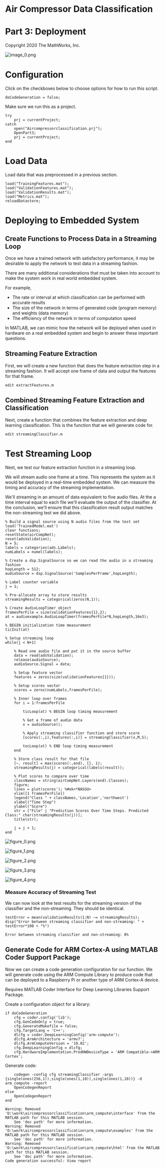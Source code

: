 # Air Compressor Data Classification
# Part 3: Deployment


Copyright 2020 The MathWorks, Inc.




![image_0.png](Part03_Deployment_images/image_0.png)


# Configuration


Click on the checkboxes below to choose options for how to run this script.



```matlab:Code
doCodeGeneration = false;
```



Make sure we run this as a project.



```matlab:Code
try
    prj = currentProject;
catch
    open("Aircompressorclassification.prj");
    OpenPart3;
    prj = currentProject;
end
```

# Load Data


Load data that was preprocessed in a previous section.



```matlab:Code
load("TrainingFeatures.mat");
load("ValidationFeatures.mat");
load("ValidationResults.mat");
load("Metrics.mat");
reloadDatastore;
```

# Deploying to Embedded System
## Create Functions to Process Data in a Streaming Loop


Once we have a trained network with satisfactory performance, it may be desirable to apply the network to test data in a streaming fashion. 




There are many additional considerations that must be taken into account to make the system work in real world embedded system. 




For example,



   -  The rate or interval at which classification can be performed with accurate results 
   -  The size of the network in terms of generated code (program memory) and weights (data memory) 
   -  The efficiency of the network in terms of computation speed 



In MATLAB, we can mimic how the network will be deployed when used in hardware on a real embedded system and begin to answer these important questions. 


## Streaming Feature Extraction


First, we will create a new function that does the feature extraction step in a streaming fashion. It will accept one frame of data and output the features for that frame. 



```matlab:Code
edit extractFeatures.m
```

## Combined Streaming Feature Extraction and Classification


Next, create a function that combines the feature extraction and deep learning classification. This is the function that we will generate code for.



```matlab:Code
edit streamingClassifier.m
```

# **Test Streaming Loop**


Next, we test our feature extraction function in a streaming loop. 




We will stream audio one frame at a time. This represents the system as it would be deployed in a real-time embedded system. We can measure the timing and accuracy of the streaming implementation. 




We'll streaming in an amount of data equivalent to five audio files. At the a time interval equal to each file we'll evaluate the output of the classifier. At the conclusion, we'll ensure that this classification result output matches the non-streaming test we did above. 



```matlab:Code
% Build a signal source using N audio files from the test set 
load('TrainedModel.mat')
clear functions;
resetState(airCompNet);
reset(adsValidation);
N = 5;
labels = categories(ads.Labels);
numLabels = numel(labels);

% Create a dsp.SignalSource so we can read the audio in a streaming fashion
hopLength = 512;
audioSource = dsp.SignalSource('SamplesPerFrame',hopLength);

% Label counter variable
j = 1;

% Pre-allocate array to store results
streamingResults = categorical(zeros(N,1));

% Create AudioLoopTimer object
framesPerFile = size(validationFeatures{1},2);
at = audioexample.AudioLoopTimer(framesPerFile*N,hopLength,16e3);

% BEGIN initialization time measurement
ticInit(at)

% Setup streaming loop 
while(j < N+1)

    % Read one audio file and put it in the source buffer
    data = read(adsValidation);
    release(audioSource);
    audioSource.Signal = data;
    
    % Setup feature vector
    features = zeros(size(validationFeatures{1}));
    
    % Setup scores vector
    scores = zeros(numLabels,framesPerFile);
        
    % Inner loop over frames
    for i = 1:framesPerFile
    
        ticLoop(at) % BEGIN loop timing measurement
        
        % Get a frame of audio data
        x = audioSource();
        
        % Apply streaming classifier function and store score
        [scores(:,i),features(:,i)] = streamingClassifier(x,M,S);
        
        tocLoop(at) % END loop timing measurement
    end
        
    % Store class result for that file
    [~, result] = max(scores(:,end), [], 1);
    streamingResults(j) = categorical(labels(result));
  
    % Plot scores to compare over time
    classNames = string(airCompNet.Layers(end).Classes);
    figure;
    lines = plot(scores'); %#ok<*NASGU> 
    xlim([1 framesPerFile])
    legend("Class " + classNames,'Location','northwest')
    xlabel("Time Step")
    ylabel("Score")
    str = ["File" j "Prediction Scores Over Time Steps. Predicted Class:" char(streamingResults(j))];
    title(str);
    
    j = j + 1;
end
```


![figure_0.png](Part03_Deployment_images/figure_0.png)


![figure_1.png](Part03_Deployment_images/figure_1.png)


![figure_2.png](Part03_Deployment_images/figure_2.png)


![figure_3.png](Part03_Deployment_images/figure_3.png)


![figure_4.png](Part03_Deployment_images/figure_4.png)

  
### Measure Accuracy of Streaming Test


We can now look at the test results for the streaming version of the classifier and the non-streaming. They should be identical. 



```matlab:Code
testError = mean(validationResults(1:N) ~= streamingResults);
disp("Error between streaming classifier and non-streaming: " + testError*100 + "%")
```


```text:Output
Error between streaming classifier and non-streaming: 0%
```

## Generate Code for ARM Cortex-A using MATLAB Coder Support Package


Now we can create a code generation configuration for our function. We will generate code using the ARM Compute Library to produce code that can be deployed to a Raspberry Pi or another type of ARM Cortex-A device.




Requires MATLAB Coder Interface for Deep Learning Libraries Support Package. 




Create a configuration object for a library:



```matlab:Code
if doCodeGeneration
    cfg = coder.config('lib');
    cfg.GenCodeOnly = true;
    cfg.GenerateMakefile = false;
    cfg.TargetLang = 'C++';
    dlcfg = coder.DeepLearningConfig('arm-compute');
    dlcfg.ArmArchitecture = 'armv7';
    dlcfg.ArmComputeVersion = '19.02';
    cfg.DeepLearningConfig = dlcfg;
    cfg.HardwareImplementation.ProdHWDeviceType = 'ARM Compatible->ARM Cortex';
```



Generate code:



```matlab:Code
    codegen -config cfg streamingClassifier -args {single(ones(256,1)),single(ones(1,10)),single(ones(1,10))} -d arm_compute -report
    OpenCodegenReport
else
    OpenCodegenReport
end
```


```text:Output
Warning: Removed 'D:\work\aircompressorclassification\arm_compute\interface' from the MATLAB path for this MATLAB session.
	See 'doc path' for more information.
Warning: Removed 'D:\work\aircompressorclassification\arm_compute\examples' from the MATLAB path for this MATLAB session.
	See 'doc path' for more information.
Warning: Removed 'D:\work\aircompressorclassification\arm_compute\html' from the MATLAB path for this MATLAB session.
	See 'doc path' for more information.
Code generation successful: View report
```


